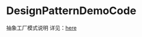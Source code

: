 # DesignPatternDemoCode
抽象工厂模式说明
详见：[here](http://xusx1024.com/2017/05/25/design-patterns-abstract-factory/)
